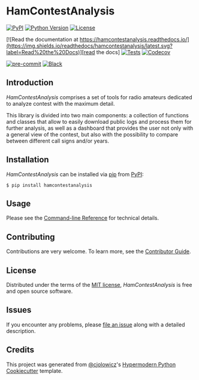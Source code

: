 # HamContestAnalysis

[![PyPI](https://img.shields.io/pypi/v/hamcontestanalysis.svg)][pypi_]
[![Python Version](https://img.shields.io/pypi/pyversions/hamcontestanalysis)][python version]
[![License](https://img.shields.io/pypi/l/hamcontestanalysis)][license]

[![Read the documentation at https://hamcontestanalysis.readthedocs.io/](https://img.shields.io/readthedocs/hamcontestanalysis/latest.svg?label=Read%20the%20Docs)][read the docs]
[![Tests](https://github.com/rogercaminal/hamcontestanalysis/workflows/Tests/badge.svg)][tests]
[![Codecov](https://codecov.io/gh/rogercaminal/hamcontestanalysis/branch/main/graph/badge.svg)][codecov]

[![pre-commit](https://img.shields.io/badge/pre--commit-enabled-brightgreen?logo=pre-commit&logoColor=white)][pre-commit]
[![Black](https://img.shields.io/badge/code%20style-black-000000.svg)][black]

[pypi_]: https://pypi.org/project/hamcontestanalysis/
[status]: https://pypi.org/project/hamcontestanalysis/
[python version]: https://pypi.org/project/hamcontestanalysis
[read the docs]: https://hamcontestanalysis.readthedocs.io/
[tests]: https://github.com/rogercaminal/hamcontestanalysis/actions?workflow=Tests
[codecov]: https://app.codecov.io/gh/rogercaminal/hamcontestanalysis
[pre-commit]: https://github.com/pre-commit/pre-commit
[black]: https://github.com/psf/black

<!-- ## Features

- TODO

## Requirements

- TODO -->

## Introduction

_HamContestAnalysis_ comprises a set of tools for radio amateurs dedicated to analyze contest with the maximum detail.

This library is divided into two main components: a collection of functions and classes that allow to easily download public logs and process them for further analysis, as well as a dashboard that provides the user not only with a general view of the contest, but also with the possibility to compare between different call signs and/or years.

## Installation

_HamContestAnalysis_ can be installed via [pip] from [PyPI]:

```console
$ pip install hamcontestanalysis
```

## Usage

Please see the [Command-line Reference] for technical details.

## Contributing

Contributions are very welcome.
To learn more, see the [Contributor Guide].

## License

Distributed under the terms of the [MIT license][license],
_HamContestAnalysis_ is free and open source software.

## Issues

If you encounter any problems,
please [file an issue] along with a detailed description.

## Credits

This project was generated from [@cjolowicz]'s [Hypermodern Python Cookiecutter] template.

[@cjolowicz]: https://github.com/cjolowicz
[pypi]: https://pypi.org/
[hypermodern python cookiecutter]: https://github.com/cjolowicz/cookiecutter-hypermodern-python
[file an issue]: https://github.com/rogercaminal/hamcontestanalysis/issues
[pip]: https://pip.pypa.io/

<!-- github-only -->

[license]: https://github.com/rogercaminal/hamcontestanalysis/blob/main/LICENSE
[contributor guide]: https://github.com/rogercaminal/hamcontestanalysis/blob/main/CONTRIBUTING.md
[command-line reference]: https://hamcontestanalysis.readthedocs.io/en/latest/usage.html
